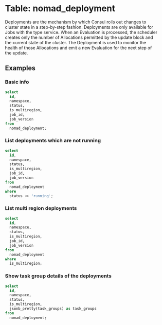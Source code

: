 # Table: nomad_deployment

Deployments are the mechanism by which Consul rolls out changes to cluster state in a step-by-step fashion. Deployments are only available for Jobs with the type service. When an Evaluation is processed, the scheduler creates only the number of Allocations permitted by the update block and the current state of the cluster. The Deployment is used to monitor the health of those Allocations and emit a new Evaluation for the next step of the update.

## Examples

### Basic info

```sql
select
  id,
  namespace,
  status,
  is_multiregion,
  job_id,
  job_version
from
  nomad_deployment;
```

### List deployments which are not running

```sql
select
  id,
  namespace,
  status,
  is_multiregion,
  job_id,
  job_version
from
  nomad_deployment
where
  status <> 'running';
```

### List multi region deployments

```sql
select
  id,
  namespace,
  status,
  is_multiregion,
  job_id,
  job_version
from
  nomad_deployment
where
  is_multiregion;
```

### Show task group details of the deployments

```sql
select
  id,
  namespace,
  status,
  is_multiregion,
  jsonb_pretty(task_groups) as task_groups
from
  nomad_deployment;
```
